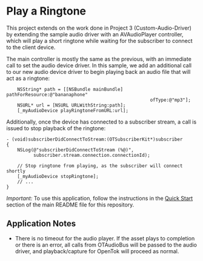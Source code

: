 Play a Ringtone
==========================

This project extends on the work done in Project 3 (Custom-Audio-Driver) by
extending the sample audio driver with an AVAudioPlayer controller, which will
play a short ringtone while waiting for the subscriber to connect to the client
device.

The main controller is mostly the same as the previous, with an immediate call
to set the audio device driver. In this sample, we add an additional call to our
new audio device driver to begin playing back an audio file that will act as 
a ringtone:

```
    NSString* path = [[NSBundle mainBundle] pathForResource:@"bananaphone"
                                                     ofType:@"mp3"];
    NSURL* url = [NSURL URLWithString:path];
    [_myAudioDevice playRingtoneFromURL:url];
```

Additionally, once the device has connected to a subscriber stream, a call is
issued to stop playback of the ringtone:

```
- (void)subscriberDidConnectToStream:(OTSubscriberKit*)subscriber
{
    NSLog(@"subscriberDidConnectToStream (%@)",
          subscriber.stream.connection.connectionId);
    
    // Stop ringtone from playing, as the subscriber will connect shortly
    [_myAudioDevice stopRingtone];
    // ...
}
```

*Important:* To use this application, follow the instructions in the
[Quick Start](../README.md#quick-start) section of the main README file
for this repository.

Application Notes
-----------------

* There is no timeout for the audio player. If the asset plays to completion or
  there is an error, all calls from OTAudioBus will be passed to the audio
  driver, and playback/capture for OpenTok will proceed as normal.
